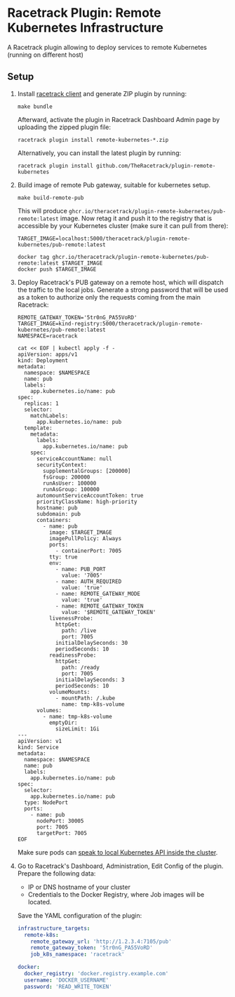 # Racetrack Plugin: Remote Kubernetes Infrastructure

A Racetrack plugin allowing to deploy services to remote Kubernetes (running on different host)

## Setup

1.  Install [racetrack client](https://pypi.org/project/racetrack-client/) and generate ZIP plugin by running:
    ```shell
    make bundle
    ```
    
    Afterward, activate the plugin in Racetrack Dashboard Admin page by uploading the zipped plugin file:
    ```shell
    racetrack plugin install remote-kubernetes-*.zip
    ```
    
    Alternatively, you can install the latest plugin by running:
    ```shell
    racetrack plugin install github.com/TheRacetrack/plugin-remote-kubernetes
    ```

2.  Build image of remote Pub gateway, suitable for kubernetes setup.
    ```shell
    make build-remote-pub
    ```
    This will produce `ghcr.io/theracetrack/plugin-remote-kubernetes/pub-remote:latest` image.
    Now retag it and push it to the registry that is accessible by your Kubernetes cluster
    (make sure it can pull from there):
    ```shell
    TARGET_IMAGE=localhost:5000/theracetrack/plugin-remote-kubernetes/pub-remote:latest
    
    docker tag ghcr.io/theracetrack/plugin-remote-kubernetes/pub-remote:latest $TARGET_IMAGE
	docker push $TARGET_IMAGE
    ```

3.  Deploy Racetrack's PUB gateway on a remote host, which will dispatch the traffic to the local jobs.
    Generate a strong password that will be used as a token to authorize only the requests coming from the main Racetrack:
    ```shell
    REMOTE_GATEWAY_TOKEN='5tr0nG_PA55VoRD'
    TARGET_IMAGE=kind-registry:5000/theracetrack/plugin-remote-kubernetes/pub-remote:latest
    NAMESPACE=racetrack
    
    cat << EOF | kubectl apply -f -
    apiVersion: apps/v1
    kind: Deployment
    metadata:
      namespace: $NAMESPACE
      name: pub
      labels:
        app.kubernetes.io/name: pub
    spec:
      replicas: 1
      selector:
        matchLabels:
          app.kubernetes.io/name: pub
      template:
        metadata:
          labels:
            app.kubernetes.io/name: pub
        spec:
          serviceAccountName: null
          securityContext:
            supplementalGroups: [200000]
            fsGroup: 200000
            runAsUser: 100000
            runAsGroup: 100000
          automountServiceAccountToken: true
          priorityClassName: high-priority
          hostname: pub
          subdomain: pub
          containers:
            - name: pub
              image: $TARGET_IMAGE
              imagePullPolicy: Always
              ports:
                - containerPort: 7005
              tty: true
              env:
                - name: PUB_PORT
                  value: '7005'
                - name: AUTH_REQUIRED
                  value: 'true'
                - name: REMOTE_GATEWAY_MODE
                  value: 'true'
                - name: REMOTE_GATEWAY_TOKEN
                  value: '$REMOTE_GATEWAY_TOKEN'
              livenessProbe:
                httpGet:
                  path: /live
                  port: 7005
                initialDelaySeconds: 30
                periodSeconds: 10
              readinessProbe:
                httpGet:
                  path: /ready
                  port: 7005
                initialDelaySeconds: 3
                periodSeconds: 10
              volumeMounts:
                - mountPath: /.kube
                  name: tmp-k8s-volume
          volumes:
            - name: tmp-k8s-volume
              emptyDir:
                sizeLimit: 1Gi
    ---
    apiVersion: v1
    kind: Service
    metadata:
      namespace: $NAMESPACE
      name: pub
      labels:
        app.kubernetes.io/name: pub
    spec:
      selector:
        app.kubernetes.io/name: pub
      type: NodePort
      ports:
        - name: pub
          nodePort: 30005
          port: 7005
          targetPort: 7005
    EOF
    ```
    Make sure pods can [speak to local Kubernetes API inside the cluster](https://github.com/TheRacetrack/racetrack/blob/master/kustomize/kind/roles.yaml).

4.  Go to Racetrack's Dashboard, Administration, Edit Config of the plugin.
    Prepare the following data:
    
    - IP or DNS hostname of your cluster
    - Credentials to the Docker Registry, where Job images will be located.

    Save the YAML configuration of the plugin:
    ```yaml
    infrastructure_targets:
      remote-k8s:
        remote_gateway_url: 'http://1.2.3.4:7105/pub'
        remote_gateway_token: '5tr0nG_PA55VoRD'
        job_k8s_namespace: 'racetrack'

    docker: 
      docker_registry: 'docker.registry.example.com'
      username: 'DOCKER_USERNAME'
      password: 'READ_WRITE_TOKEN'
    ```
